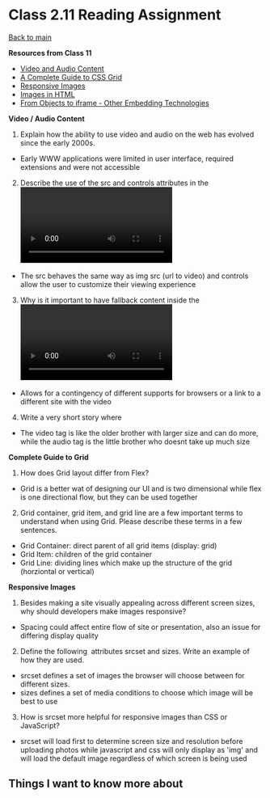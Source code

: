 # Class 2.11 Reading Assignment

[Back to main](https://michaeldulin.github.io/reading-notes)

**Resources from Class 11**
- [Video and Audio Content](https://developer.mozilla.org/en-US/docs/Learn/HTML/Multimedia_and_embedding/Video_and_audio_content)
- [A Complete Guide to CSS Grid](https://css-tricks.com/snippets/css/complete-guide-grid/)
- [Responsive Images](https://developer.mozilla.org/en-US/docs/Learn/HTML/Multimedia_and_embedding/Responsive_images)
- [Images in HTML](https://developer.mozilla.org/en-US/docs/Learn/HTML/Multimedia_and_embedding/Images_in_HTML)
- [From Objects to iframe - Other Embedding Technologies](https://developer.mozilla.org/en-US/docs/Learn/HTML/Multimedia_and_embedding/Other_embedding_technologies)

**Video / Audio Content**
1. Explain how the ability to use video and audio on the web has evolved since the early 2000s.
  - Early WWW applications were limited in user interface, required extensions and were not accessible
2. Describe the use of the src and controls attributes in the <video> element.
  - The src behaves the same way as img src (url to video) and controls allow the user to customize their viewing experience
3. Why is it important to have fallback content inside the <video> element?
  - Allows for a contingency of different supports for browsers or a link to a different site with the video
4. Write a very short story where <audio> and <video> are characters.
  - The video tag is like the older brother with larger size and can do more, while the audio tag is the little brother who doesnt take up much size
  
**Complete Guide to Grid**
1. How does Grid layout differ from Flex?
  - Grid is a better wat of designing our UI and is two dimensional while flex is one directional flow, but they can be used together
2. Grid container, grid item, and grid line are a few important terms to understand when using Grid. Please describe these terms in a few sentences.
  - Grid Container: direct parent of all grid items (display: grid)
  - Grid Item: children of the grid container
  - Grid Line: dividing lines which make up the structure of the grid (horziontal or vertical)
  
**Responsive Images**
1. Besides making a site visually appealing across different screen sizes, why should developers make images responsive?
  - Spacing could affect entire flow of site or presentation, also an issue for differing display quality
2. Define the following <img> attributes srcset and sizes. Write an example of how they are used.
  - srcset defines a set of images the browser will choose between for different sizes. 
  - sizes defines a set of media conditions to choose which image will be best to use
3. How is srcset more helpful for responsive images than CSS or JavaScript?
  - srcset will load first to determine screen size and resolution before uploading photos while javascript and css will only display as 'img' and will load the default image regardless of which screen is being used

## Things I want to know more about
